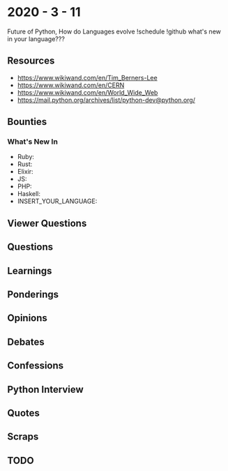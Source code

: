 # 2020 - 3 - 11

Future of Python, How do Languages evolve !schedule !github what's new in your language???

## Resources

- <https://www.wikiwand.com/en/Tim_Berners-Lee>
- <https://www.wikiwand.com/en/CERN>
- <https://www.wikiwand.com/en/World_Wide_Web>
- <https://mail.python.org/archives/list/python-dev@python.org/>

## Bounties

### What's New In

- Ruby:
- Rust:
- Elixir:
- JS:
- PHP:
- Haskell:
- INSERT_YOUR_LANGUAGE:

## Viewer Questions

## Questions

## Learnings

## Ponderings

## Opinions

## Debates

## Confessions

## Python Interview

## Quotes

## Scraps

## TODO
